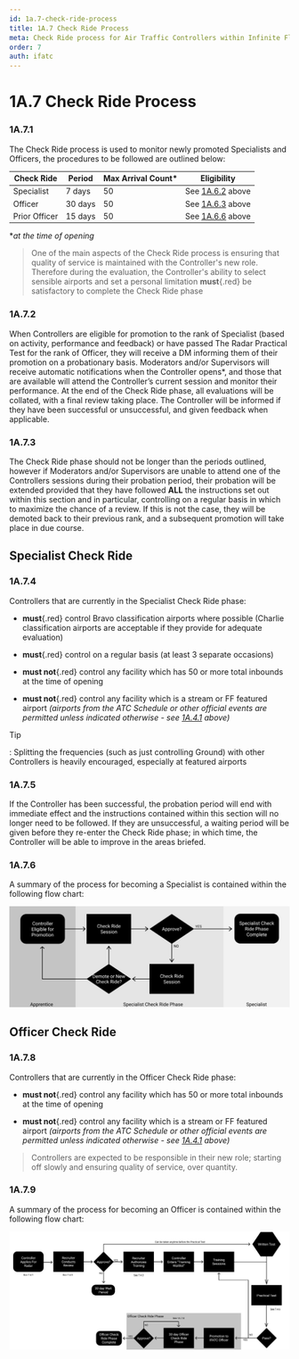 ```yaml
---
id: 1a.7-check-ride-process
title: 1A.7 Check Ride Process
meta: Check Ride process for Air Traffic Controllers within Infinite Flight.
order: 7
auth: ifatc
---
```


# 1A.7  Check Ride Process



### 1A.7.1

The Check Ride process is used to monitor newly promoted Specialists and Officers, the procedures to be followed are outlined below:



| Check Ride    | Period  | Max Arrival Count* | Eligibility                                                  |
| ------------- | ------- | ------------------ | ------------------------------------------------------------ |
| Specialist    | 7 days  | 50                 | See [1A.6.2](/guide/atc-manual/1a.-administration/1a.6-rank-structure#1a.6.2) above |
| Officer       | 30 days | 50                 | See [1A.6.3](/guide/atc-manual/1a.-administration/1a.6-rank-structure#1a.6.3) above |
| Prior Officer | 15 days | 50                 | See [1A.6.6](/guide/atc-manual/1a.-administration/1a.6-rank-structure#1a.6.6) above |

**at the time of opening* 

> One of the main aspects of the Check Ride process is ensuring that quality of service is maintained with the Controller's new role. Therefore during the evaluation, the Controller's ability to select sensible airports and set a personal limitation **must**{.red} be satisfactory to complete the Check Ride phase



### 1A.7.2

When Controllers are eligible for promotion to the rank of Specialist (based on activity, performance and feedback) or have passed The Radar Practical Test for the rank of Officer, they will receive a DM informing them of their promotion on a probationary basis. Moderators and/or Supervisors will receive automatic notifications when the Controller opens*, and those that are available will attend the Controller’s current session and monitor their performance. At the end of the Check Ride phase, all evaluations will be collated, with a final review taking place. The Controller will be informed if they have been successful or unsuccessful, and given feedback when applicable.



### 1A.7.3

The Check Ride phase should not be longer than the periods outlined, however if Moderators and/or Supervisors are unable to attend one of the Controllers sessions during their probation period, their probation will be extended provided that they have followed **ALL** the instructions set out within this section and in particular, controlling on a regular basis in which to maximize the chance of a review. If this is not the case, they will be demoted back to their previous rank, and a subsequent promotion will take place in due course.



## Specialist Check Ride 



### 1A.7.4

Controllers that are currently in the Specialist Check Ride phase:

- **must**{.red} control Bravo classification airports where possible (Charlie classification airports are acceptable if they provide for adequate evaluation)
- **must**{.red} control on a regular basis (at least 3 separate occasions)

- **must not**{.red} control any facility which has 50 or more total inbounds at the time of opening

- **must not**{.red} control any facility which is a stream or FF featured airport *(airports from the ATC Schedule or other official events are permitted unless indicated otherwise - see [1A.4.1](/guide/atc-manual/1a.-administration/1a.4-airport-selection#1a.4.1) above)*



Tip

: Splitting the frequencies (such as just controlling Ground) with other Controllers is heavily encouraged, especially at featured airports 



### 1A.7.5

If the Controller has been successful, the probation period will end with immediate effect and the instructions contained within this section will no longer need to be followed. If they are unsuccessful, a waiting period will be given before they re-enter the Check Ride phase; in which time, the Controller will be able to improve in the areas briefed.

 

### 1A.7.6

A summary of the process for becoming a Specialist is contained within the following flow chart:



![Image 1A.7.7.1 - Promotion to Specialist Flowchart ](_images/manual/graphics/atc-specialist.svg)



## Officer Check Ride

 

### 1A.7.8

Controllers that are currently in the Officer Check Ride phase:

- **must not**{.red} control any facility which has 50 or more total inbounds at the time of opening

- **must not**{.red} control any facility which is a stream or FF featured airport *(airports from the ATC Schedule or other official events are permitted unless indicated otherwise - see [1A.4.1](/guide/atc-manual/1a.-administration/1a.4-airport-selection#1a.4.1) above)*



> Controllers are expected to be responsible in their new role; starting off slowly and ensuring quality of service, over quantity.



### 1A.7.9

A summary of the process for becoming an Officer is contained within the following flow chart:

![Image 7.4.8.1 - Radar Recruitment Flowchart](_images/manual/graphics/radar-recruitment-v2.svg)